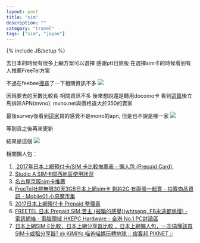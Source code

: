```yaml
---
layout: post
title: "sim"
description: ""
category: "travel"
tags: ["sim", "japan"]
---
```

{% include JB/setup %}

去日本的時候有很多上網方案可以選擇
感謝ptt日旅版 在選擇sim卡的時候看到有人推薦FreeTel方案

不過在feebee[搜尋][1]了一下相關資訊不多
![][image-1]

因爲要去的天數比較長 相關資訊不多 後來想說還是轉用docomo卡
看到[這篇][2]後立馬排除APN(mvno): mvno.net與價格遠大於350的賣家

最後survey後看到[這家][3]買的感覺不是mono的apn, 但是也不說是哪一家
![][image-2]


等到貨之後再來更新

結果是這個
![][image-3]

相關懶人包： 
1. [ 2017年日本上網預付卡/SIM 卡比較推薦表 - 懶人包 (Prepaid Card) ][4]
2. [Studio A SIM卡關西地區使用狀況][5]
3. [名古屋京阪sim卡推薦][6]
4. [FreeTel社群無限30天3GB日本上網sim卡 剩約2G 有兩張一起賣 - 拍賣商品資訊 - Mobile01 小惡魔市集][7]　
5. [2017日本上網預付卡 Prepaid 整理表][8]
6. [FREETEL 日本 Prepaid SIM 苦主 (被騙的感覺)(whtsapp, FB永遠都係慢) - 電訊網絡 - 電腦領域 HKEPC Hardware - 全港 No.1 PC討論區][9]
7. [日本上網SIM卡比較，日本上網分享器比較 ，日本上網懶人包，一次搞懂該買SIM卡或租分享器? @ KiMiYo 喵爸喵媽玩轉地球 :: 痞客邦 PIXNET ::][10]

[1]:	http://feebee.com.tw/bid/freetel/
[2]:	https://www.ptt.cc/bbs/Japan_Travel/M.1485598795.A.CD4.html
[3]:	https://tw.bid.yahoo.com/item/%E6%98%A5%E6%9C%AB%E9%99%90%E6%99%82%E7%89%B9%E6%83%A0-%E6%97%A5%E6%9C%AC%E4%B8%8A%E7%B6%B2%E5%8D%A1-10%E5%A4%A9-1%E5%A4%A9-11%E5%A4%A9-4G-%E5%90%83%E5%88%B0%E9%A3%BD-%E9%80%81-100308677331
[4]:	https://someguytw.blogspot.tw/2016/01/2016sim-prepaid-card.html
[5]:	https://www.ptt.cc/bbs/Japan_Travel/M.1491566466.A.3FD.html
[6]:	https://www.ptt.cc/bbs/Japan_Travel/M.1492488614.A.D3F.html
[7]:	https://www.mobile01.com/mpitemdetail.php?id=1663220
[8]:	https://docs.google.com/spreadsheets/d/1jamNiIRqBN_1Jt7bZDAqNJw6OhSemLZNLNmchz1mkRc/htmlview
[9]:	http://www.hkepc.com/forum/viewthread.php?fid=44&tid=2313800&extra=&page=1
[10]:	http://kimiyo.pixnet.net/blog/post/371598115-%E6%97%A5%E6%9C%AC%E4%B8%8A%E7%B6%B2sim%E5%8D%A1%E6%AF%94%E8%BC%83%EF%BC%8C%E6%97%A5%E6%9C%AC%E4%B8%8A%E7%B6%B2%E5%88%86%E4%BA%AB%E5%99%A8%E6%AF%94%E8%BC%83-%EF%BC%8C

[image-1]:	http://i.imgur.com/DdLrlzk.png
[image-2]:	http://i.imgur.com/tbWzKkC.png
[image-3]:	http://i.imgur.com/bodRYxA.jpg